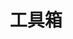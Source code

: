 ---
title: 工具箱
description: 或许有一天就能用上
image: category/folder.png

# Badge style
style:
    background: "#264653"
    color: "#f4a261"
---